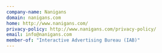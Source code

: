```yaml
---
company-name: Nanigans
domain: nanigans.com
home: http://www.nanigans.com/
privacy-policy: http://www.nanigans.com/privacy-policy/
email: info@nanigans.com
member-of: "Interactive Advertising Bureau (IAB)"
---
```




